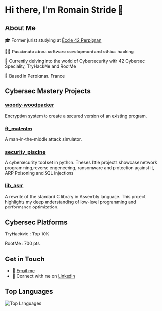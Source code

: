 # Hi there, I'm Romain Stride 👋

## About Me
🎓 Former jurist studying at [École 42 Perpignan](https://www.42.fr/)

👨‍💻 Passionate about software development and ethical hacking

🌱 Currently delving into the world of Cybersecurity with 42 Cybersec Speciality, TryHackMe and RootMe

📍 Based in Perpignan, France

## Cybersec Mastery Projects

### [woody-woodpacker](https://github.com/rstride/woody-woodpacker)
Encryption system to create a secured version of an existing program.

### [ft_malcolm](https://github.com/rstride/ft_malcolm)
A man-in-the-middle attack simulator.

### [security_piscine](https://github.com/rstride/security_piscine)
A cybersecurity tool set in python. Theses little projects showcase network programming,reverse engeneering, ransomware and protection against it, ARP Poisoning and SQL injections 
 
### [lib_asm](https://github.com/rstride/lib_asm)
A rewrite of the standard C library in Assembly language. This project highlights my deep understanding of low-level programming and performance optimization.

## Cybersec Platforms

TryHackMe : Top 10%

RootMe : 700 pts

## Get in Touch
- 📧 [Email me](mailto:romain.stride@gmail.com)
- 💼 Connect with me on [LinkedIn](https://www.linkedin.com/in/romainstride)

## Top Languages
![Top Languages](https://github-readme-stats.vercel.app/api/top-langs/?username=rstride&layout=compact&theme=radical)
